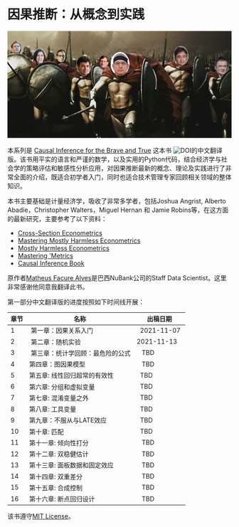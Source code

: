 # 因果推断：从概念到实践

![img](./chapters/data/img/brave-and-true.png)


本系列是 [Causal Inference for the Brave and True](https://zenodo.org/badge/latestdoi/255903310) 这本书 ![DOI](https://zenodo.org/badge/255903310.svg)的中文翻译版。该书用平实的语言和严谨的数学，以及实用的Python代码，结合经济学与社会学的策略评估和敏感性分析应用，对因果推断最新的概念、理论及实践进行了非常全面的介绍，既适合初学者入门，同时也适合技术管理专家回顾相关领域的整体知识。

本书主要基础是计量经济学，吸收了非常多学者，包括Joshua Angrist, Alberto Abadie，Christopher Walters，Miguel Hernan 和 Jamie Robins等，在这方面的最新研究，主要参考了以下资料：

* [Cross-Section Econometrics](https://www.aeaweb.org/conference/cont-ed/2017-webcasts)
* [Mastering Mostly Harmless Econometrics](https://www.aeaweb.org/conference/cont-ed/2020-webcasts)
* [Mostly Harmless Econometrics](https://www.mostlyharmlesseconometrics.com/)
* [Mastering 'Metrics](https://www.masteringmetrics.com/)
* [Causal Inference Book](https://www.hsph.harvard.edu/miguel-hernan/causal-inference-book/)

原作者[Matheus Facure Alves](https://github.com/matheusfacure/python-causality-handbook)是巴西NuBank公司的Staff Data Scientist。这里非常感谢他同意我翻译此书。

第一部分中文翻译版的进度按照如下时间线开展：

章节 | 名称 | 出稿日期 |
--- | --- | ---
1 |	 第一章：因果关系入门 |  2021-11-07 
2 |	 第二章：随机实验 | 2021-11-13 
3 |	 第三章：统计学回顾：最危险的公式|   TBD 
4 |	第四章：图因果模型|   TBD 
5 |	第五章:	线性回归超常的有效性|  TBD 
6 |	第六章:	分组和虚拟变量|  TBD 
7 |	第七章:	混淆变量之外|  TBD 
8 |	第八章:	工具变量|  TBD 
9 |	第九章：不服从与LATE效应|  TBD 
10 | 第十章: 匹配|  TBD 
11 | 第十一章: 倾向性打分|   TBD 
12 | 第十二章: 双稳健估计|   TBD 
13 | 第十三章: 面板数据和固定效应|   TBD 
14 | 第十四章: 双重差分|   TBD 
15 | 第十五章: 合成控制|   TBD 
16 | 第十六章: 断点回归设计|   TBD 

该书遵守[MIT License](./LICENSE)。